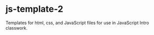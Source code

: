 # js-template-2
Templates for html, css, and JavaScript files for use in JavaScript Intro classwork.
